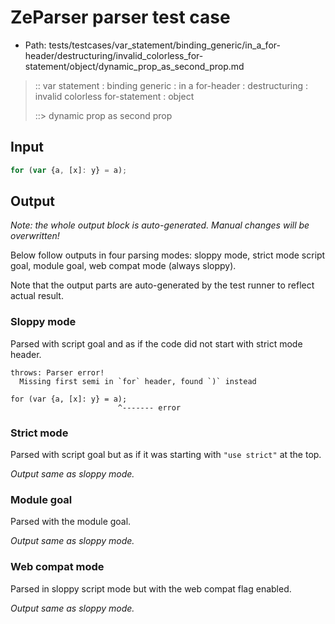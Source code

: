 # ZeParser parser test case

- Path: tests/testcases/var_statement/binding_generic/in_a_for-header/destructuring/invalid_colorless_for-statement/object/dynamic_prop_as_second_prop.md

> :: var statement : binding generic : in a for-header : destructuring : invalid colorless for-statement : object
>
> ::> dynamic prop as second prop

## Input

`````js
for (var {a, [x]: y} = a);
`````

## Output

_Note: the whole output block is auto-generated. Manual changes will be overwritten!_

Below follow outputs in four parsing modes: sloppy mode, strict mode script goal, module goal, web compat mode (always sloppy).

Note that the output parts are auto-generated by the test runner to reflect actual result.

### Sloppy mode

Parsed with script goal and as if the code did not start with strict mode header.

`````
throws: Parser error!
  Missing first semi in `for` header, found `)` instead

for (var {a, [x]: y} = a);
                        ^------- error
`````

### Strict mode

Parsed with script goal but as if it was starting with `"use strict"` at the top.

_Output same as sloppy mode._

### Module goal

Parsed with the module goal.

_Output same as sloppy mode._

### Web compat mode

Parsed in sloppy script mode but with the web compat flag enabled.

_Output same as sloppy mode._
